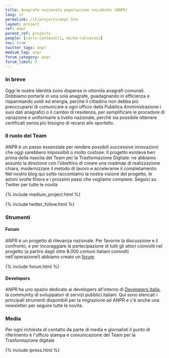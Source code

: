```yaml
---
title: Anagrafe nazionale popolazione residente (ANPR)
lang: it
permalink: /it/projects/anpr.htm
layout: project
ref: anpr
parent_ref: projects
people: [carlo-contavalli, mirko-calvaresi]
toc: true
twitter_tags: anpr
medium_tag: anpr
forum_category: anpr
forum_limit: 3
---
```


### In breve

Oggi le nostre identità sono disperse in ottomila anagrafi comunali. Dobbiamo portarle in una sola anagrafe, guadagnando in efficienza e risparmiando soldi ed energia, perché il cittadino non debba più preoccuparsi di comunicare a ogni ufficio della Pubblica Amministrazione i suoi dati anagrafici o il cambio di residenza, per semplificare le procedure di variazione e uniformarle a livello nazionale, perché sia possibile ottenere certificati senza più bisogno di recarsi allo sportello. 



### Il ruolo del Team

ANPR è un passo essenziale per rendere possibili successive innovazioni che oggi sarebbero impossibili o molto costose. Il progetto  esisteva ben prima della nascita del Team per la Trasformazione Digitale: ne abbiamo assunto la direzione con l'obiettivo di creare una roadmap di realizzazione chiara, modernizzare il metodo di lavoro e accelerarne il completamento. Nel nostro blog qui sotto raccontiamo la nostra visione del progetto, le azioni svolte finora e i prossimi passi che vogliamo compiere. Seguici su Twitter per tutte le novità


{% include medium_project.html %}

{% include twitter_follow.html %}



### Strumenti 

#### Forum
ANPR è un progetto di rilevanza nazionale. Per favorire la discussione e il confronto, e per incoraggiare la partecipazione di tutti gli attori coinvolti nel progetto (a partire dagli oltre 8.000 comuni italiani coinvolti nell'operazione!) abbiamo creato un [forum](https://forum.italia.it/c/anpr)

{% include forum.html %}

#### Developers
ANPR ha uno spazio dedicato ai developers all'interno di [Developers Italia](https://developers.italia.it/it/anpr/), la community di sviluppatori di servizi pubblici italiani. Qui sono elencati i principali strumenti disponibili per la migrazione ad ANPR e c'è anche una newsletter per seguire tutte le novità.



### Media 
Per ogni richiesta di contatto da parte di media e giornalisti il punto di riferimento è l'ufficio stampa e comunicazione del Team per la Trasformazione digitale

{% include ipress.html %}
<div id="content-ipress" data-key="01e87bed-f52e-4d6d-af32-c4ea59fd300a" data-lang="it" data-size="100" data-tag="6"></div>
<script type="text/javascript" src="/js/ipress.js"></script>
